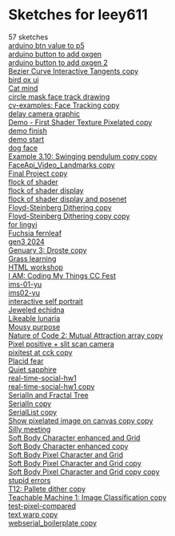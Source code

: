 # Sketches for leey611
57 sketches  
[arduino btn value to p5](https://editor.p5js.org/leey611/sketches/BSYny-hp2)<!-- 2022-11-30T18:55:38.038Z -->  
[arduino button to add oxgen](https://editor.p5js.org/leey611/sketches/qijOlwpEl)<!-- 2022-12-12T17:35:36.891Z -->  
[arduino button to add oxgen 2](https://editor.p5js.org/leey611/sketches/qde3Th861)<!-- 2022-12-13T23:51:51.203Z -->  
[Bezier Curve Interactive Tangents copy](https://editor.p5js.org/leey611/sketches/ZfRGzFyhK)<!-- 2023-01-10T19:04:36.750Z -->  
[bird ox ui](https://editor.p5js.org/leey611/sketches/VySH8C0GG)<!-- 2022-11-27T19:13:51.176Z -->  
[Cat mind](https://editor.p5js.org/leey611/sketches/vKt9wLM44)<!-- 2023-04-26T20:13:01.530Z -->  
[circle mask face track drawing](https://editor.p5js.org/leey611/sketches/t1qgHlaxaA)<!-- 2022-09-29T16:09:07.667Z -->  
[cv-examples: Face Tracking copy](https://editor.p5js.org/leey611/sketches/pLWRpjVYb)<!-- 2023-05-25T08:14:37.683Z -->  
[delay camera graphic](https://editor.p5js.org/leey611/sketches/8YEu0w6jc)<!-- 2022-10-02T14:55:12.399Z -->  
[Demo - First Shader Texture Pixelated copy](https://editor.p5js.org/leey611/sketches/BFRnFNpUD)<!-- 2023-12-11T19:37:36.717Z -->  
[demo finish](https://editor.p5js.org/leey611/sketches/kjDIO6FRp)<!-- 2023-03-08T20:35:22.335Z -->  
[demo start](https://editor.p5js.org/leey611/sketches/vK-UmW9u4)<!-- 2023-03-08T21:03:43.382Z -->  
[dog face](https://editor.p5js.org/leey611/sketches/OFF0LUWJx)<!-- 2022-11-13T18:56:47.641Z -->  
[Example 3.10: Swinging pendulum copy copy](https://editor.p5js.org/leey611/sketches/Xv02ToqT_I)<!-- 2023-11-28T18:54:47.048Z -->  
[FaceApi\_Video\_Landmarks copy](https://editor.p5js.org/leey611/sketches/sMFdIFjgo)<!-- 2022-10-02T14:55:20.944Z -->  
[Final Project copy](https://editor.p5js.org/leey611/sketches/ZRPw2TiWK)<!-- 2023-03-17T17:42:13.692Z -->  
[flock of shader](https://editor.p5js.org/leey611/sketches/LPVIjn19v)<!-- 2023-04-27T16:27:33.789Z -->  
[flock of shader display](https://editor.p5js.org/leey611/sketches/HcIeutyg1)<!-- 2023-04-27T18:13:10.592Z -->  
[flock of shader display and posenet](https://editor.p5js.org/leey611/sketches/JBiYtu_1I)<!-- 2023-04-29T00:18:26.795Z -->  
[Floyd-Steinberg Dithering	 copy](https://editor.p5js.org/leey611/sketches/Nng44BQ6u)<!-- 2023-08-30T20:12:45.059Z -->  
[Floyd-Steinberg Dithering	 copy copy](https://editor.p5js.org/leey611/sketches/9RKboFM2S)<!-- 2023-08-30T19:19:45.795Z -->  
[for lingyi](https://editor.p5js.org/leey611/sketches/ySHRWvaUO)<!-- 2023-12-11T19:42:21.625Z -->  
[Fuchsia fernleaf](https://editor.p5js.org/leey611/sketches/6DJ11Fx8U)<!-- 2023-03-09T17:25:18.414Z -->  
[gen3 2024](https://editor.p5js.org/leey611/sketches/kAzp_Okh9)<!-- 2024-01-03T22:11:50.959Z -->  
[Genuary 3: Droste copy](https://editor.p5js.org/leey611/sketches/RMHhwSn76)<!-- 2024-01-03T21:54:00.046Z -->  
[Grass learning](https://editor.p5js.org/leey611/sketches/KeZsxTOF6)<!-- 2024-03-28T17:46:16.165Z -->  
[HTML workshop](https://editor.p5js.org/leey611/sketches/gSK5X9wQ5k)<!-- 2022-11-16T17:56:21.040Z -->  
[I AM: Coding My Things CC Fest](https://editor.p5js.org/leey611/sketches/opD9csRDs)<!-- 2024-01-28T18:48:28.448Z -->  
[ims-01-yu](https://editor.p5js.org/leey611/sketches/wseW-x0GP)<!-- 2024-03-12T15:41:17.179Z -->  
[ims02-yu](https://editor.p5js.org/leey611/sketches/T5zVm6jEl)<!-- 2024-04-03T17:16:48.230Z -->  
[interactive self portrait](https://editor.p5js.org/leey611/sketches/Lw8O4sJdm)<!-- 2023-02-06T18:58:25.834Z -->  
[Jeweled echidna](https://editor.p5js.org/leey611/sketches/uo2kkyr_v)<!-- 2022-11-17T20:10:41.819Z -->  
[Likeable lunaria](https://editor.p5js.org/leey611/sketches/b52_lWDUI)<!-- 2024-02-27T01:34:28.935Z -->  
[Mousy purpose](https://editor.p5js.org/leey611/sketches/JJSDTI5Cvf)<!-- 2023-04-02T15:56:40.566Z -->  
[Nature of Code 2: Mutual Attraction array copy](https://editor.p5js.org/leey611/sketches/A3fCQc9XG)<!-- 2024-01-06T10:17:40.944Z -->  
[Pixel positive + slit scan camera](https://editor.p5js.org/leey611/sketches/Qzm9RogB1)<!-- 2022-09-26T06:18:16.425Z -->  
[pixitest at cck copy](https://editor.p5js.org/leey611/sketches/5n6iEM4kU)<!-- 2023-08-21T21:15:22.227Z -->  
[Placid fear](https://editor.p5js.org/leey611/sketches/fIeDwrxQf)<!-- 2019-10-10T15:35:46.009Z -->  
[Quiet sapphire](https://editor.p5js.org/leey611/sketches/UU0KeVsDs)<!-- 2022-11-01T15:47:45.515Z -->  
[real-time-social-hw1](https://editor.p5js.org/leey611/sketches/AVwWMsxTQI)<!-- 2023-01-31T19:51:08.831Z -->  
[real-time-social-hw1 copy](https://editor.p5js.org/leey611/sketches/JwVzj_ylW)<!-- 2023-01-31T19:50:29.936Z -->  
[SerialIn and Fractal Tree](https://editor.p5js.org/leey611/sketches/oqD8CN9gu)<!-- 2022-11-01T18:17:46.595Z -->  
[SerialIn copy](https://editor.p5js.org/leey611/sketches/zSEqD-xrR)<!-- 2022-11-01T17:52:45.080Z -->  
[SerialList copy](https://editor.p5js.org/leey611/sketches/ePf2REC_a)<!-- 2022-11-01T17:15:14.707Z -->  
[Show pixelated image on canvas copy copy](https://editor.p5js.org/leey611/sketches/7iWOia6As)<!-- 2023-08-23T06:45:20.387Z -->  
[Silly meeting](https://editor.p5js.org/leey611/sketches/ov79biW7O)<!-- 2019-10-26T05:52:44.532Z -->  
[Soft Body Character enhanced and Grid](https://editor.p5js.org/leey611/sketches/jmDc-7qVb)<!-- 2023-09-07T16:37:01.245Z -->  
[Soft Body Character enhanced copy](https://editor.p5js.org/leey611/sketches/eBgpI-7vg)<!-- 2023-08-29T18:08:46.816Z -->  
[Soft Body Pixel Character and Grid](https://editor.p5js.org/leey611/sketches/75dB8LSC4)<!-- 2024-01-18T05:02:30.747Z -->  
[Soft Body Pixel Character and Grid copy](https://editor.p5js.org/leey611/sketches/0XggHWxBn)<!-- 2024-01-03T15:50:30.022Z -->  
[Soft Body Pixel Character and Grid copy copy](https://editor.p5js.org/leey611/sketches/wMsna464M)<!-- 2024-01-03T17:07:00.895Z -->  
[stupid errors](https://editor.p5js.org/leey611/sketches/zjv4HBVN9)<!-- 2024-02-25T20:13:43.271Z -->  
[T12: Pallete dither copy](https://editor.p5js.org/leey611/sketches/sq0kk1L78D)<!-- 2023-08-30T19:28:10.021Z -->  
[Teachable Machine 1: Image Classification copy](https://editor.p5js.org/leey611/sketches/2iXWxH6Wn)<!-- 2023-11-29T21:33:57.522Z -->  
[test-pixel-compared](https://editor.p5js.org/leey611/sketches/USTpuQTL8)<!-- 2023-08-22T18:22:25.477Z -->  
[text warp copy](https://editor.p5js.org/leey611/sketches/c9qPCNJKe)<!-- 2024-03-26T13:14:29.370Z -->  
[webserial\_boilerplate copy](https://editor.p5js.org/leey611/sketches/iLDI7gfWB)<!-- 2022-11-01T21:38:57.380Z -->  